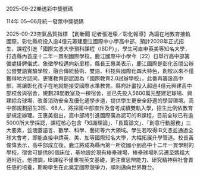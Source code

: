 
2025-09-22樂透彩中獎號碼

                                
114年 05~06月統一發票中獎號碼
                             
2025-09-23空氣品質指標
                              【創新聞 記者張溎壕／彰化報導】為讓在地教育接軌國際，彰化縣府投入逾4億元籌建鹿江國際中小學高中部，預計2028年正式招生，課程引進「國際文憑大學預科課程（IBDP）」，學生可直申英美等知名大學，打造縣內首座十二年一貫制國際學校。鹿江國際中小學今（22）日舉行高中部籌備處掛牌儀式，象徵學校邁向新里程。縣長王惠美表示，鹿江國際是彰化首間公辦公營雙語實驗學校，融合傳統藝術、雙語、科技與國際化四大特色，創校以來不僅獲得地方認同，更獲教育部認證為「國際教育2.0試辦學校」，此番再籌設高中部，將讓彰化孩子在地就能接受國際水準教育。縣府計畫投入超過4億元興建高中部校舍與宿舍，規劃28間教室及一棟宿舍，並已先投入5600萬元整建足球場、興建綜合球場、改善消防安全及優化通學步道，提供學生更安全舒適的學習環境。高中部規劃招生3班、66人，將採國中部直升及會考成績雙軌入學，招生比例依教育部規定辦理。王惠美指出，高中部將引進國際廣為認可的IB課程，目前全球已有逾5000所大學採認，課程核心包含「知識理論」、「長篇論文」、「創意行動服務」三大要素，並涵蓋語言、數學、科學、藝術等六大領域。學生若取得IB文憑並通過全球大會考，即能直接申請英、美、加等國際知名大學，大幅拓展升學管道。校長黃俊偉表示，高中部成立後，鹿江將成為縣內第一所從國小到高中十二年一貫學制的學校，宿舍可提供80個床位，基地設於現有棒壘球場，棒壘球場則另遷至媽祖大道附近。他強調，IB課程不僅重視英文基礎，更注重思辨能力、研究精神與社會責任感的培養，期盼學生在此奠定國際競爭力，順利邁向世界舞台。